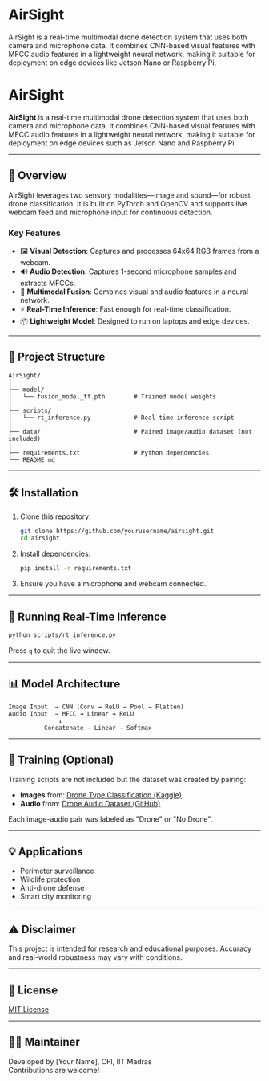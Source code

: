 # AirSight
AirSight is a real-time multimodal drone detection system that uses both camera and microphone data. It combines CNN-based visual features with MFCC audio features in a lightweight neural network, making it suitable for deployment on edge devices like Jetson Nano or Raspberry Pi.

# AirSight

**AirSight** is a real-time multimodal drone detection system that uses both camera and microphone data. It combines CNN-based visual features with MFCC audio features in a lightweight neural network, making it suitable for deployment on edge devices such as Jetson Nano and Raspberry Pi.

---

## 🧠 Overview

AirSight leverages two sensory modalities—image and sound—for robust drone classification. It is built on PyTorch and OpenCV and supports live webcam feed and microphone input for continuous detection.

### Key Features
- 🖼️ **Visual Detection**: Captures and processes 64x64 RGB frames from a webcam.
- 🔊 **Audio Detection**: Captures 1-second microphone samples and extracts MFCCs.
- 🧩 **Multimodal Fusion**: Combines visual and audio features in a neural network.
- ⚡ **Real-Time Inference**: Fast enough for real-time classification.
- 📦 **Lightweight Model**: Designed to run on laptops and edge devices.

---

## 📁 Project Structure

```
AirSight/
│
├── model/
│   └── fusion_model_tf.pth        # Trained model weights
│
├── scripts/
│   └── rt_inference.py            # Real-time inference script
│
├── data/                          # Paired image/audio dataset (not included)
│
├── requirements.txt               # Python dependencies
└── README.md
```

---

## 🛠️ Installation

1. Clone this repository:
   ```bash
   git clone https://github.com/yourusername/airsight.git
   cd airsight
   ```

2. Install dependencies:
   ```bash
   pip install -r requirements.txt
   ```

3. Ensure you have a microphone and webcam connected.

---

## 🚀 Running Real-Time Inference

```bash
python scripts/rt_inference.py
```

Press `q` to quit the live window.

---

## 📊 Model Architecture

```text
Image Input  → CNN (Conv → ReLU → Pool → Flatten)
Audio Input  → MFCC → Linear → ReLU
              ↓
          Concatenate → Linear → Softmax
```

---

## 🧪 Training (Optional)

Training scripts are not included but the dataset was created by pairing:

- **Images** from: [Drone Type Classification (Kaggle)](https://www.kaggle.com/datasets/balajikartheek/drone-type-classification)
- **Audio** from: [Drone Audio Dataset (GitHub)](https://github.com/saraalemadi/DroneAudioDataset)

Each image-audio pair was labeled as "Drone" or "No Drone".

---

## 💡 Applications

- Perimeter surveillance
- Wildlife protection
- Anti-drone defense
- Smart city monitoring

---

## ⚠️ Disclaimer

This project is intended for research and educational purposes. Accuracy and real-world robustness may vary with conditions.

---

## 📄 License

[MIT License](LICENSE)

---

## 🙋‍♂️ Maintainer

Developed by [Your Name], CFI, IIT Madras  
Contributions are welcome!

